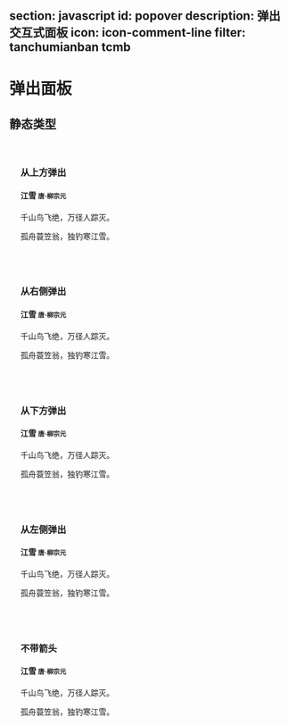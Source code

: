 ﻿section: javascript
id: popover
description: 弹出交互式面板
icon: icon-comment-line
filter: tanchumianban tcmb
---

# 弹出面板

<style>
.example-popover-static .popover
{
  position: relative;
  display: block;
  float: left;
  width: 260px;
  margin: 20px;
  z-index: 0;
}
</style>

## 静态类型

<div class="example example-popover-static clearfix">
  <div class="popover top">
    <div class="arrow"></div>
    <h3 class="popover-title">从上方弹出</h3>
    <div class="popover-content">
      <h4>江雪 <small>唐·柳宗元</small></h4>
      <p>千山鸟飞绝，万径人踪灭。</p>
      <p>孤舟蓑笠翁，独钓寒江雪。</p>
    </div>
  </div>
  <div class="popover right">
    <div class="arrow"></div>
    <h3 class="popover-title">从右侧弹出</h3>
    <div class="popover-content">
      <h4>江雪 <small>唐·柳宗元</small></h4>
      <p>千山鸟飞绝，万径人踪灭。</p>
      <p>孤舟蓑笠翁，独钓寒江雪。</p>
    </div>
  </div>
  <div class="popover bottom">
    <div class="arrow"></div>
    <h3 class="popover-title">从下方弹出</h3>
    <div class="popover-content">
      <h4>江雪 <small>唐·柳宗元</small></h4>
      <p>千山鸟飞绝，万径人踪灭。</p>
      <p>孤舟蓑笠翁，独钓寒江雪。</p>
    </div>
  </div>
  <div class="popover left">
    <div class="arrow"></div>
    <h3 class="popover-title">从左侧弹出</h3>
    <div class="popover-content">
      <h4>江雪 <small>唐·柳宗元</small></h4>
      <p>千山鸟飞绝，万径人踪灭。</p>
      <p>孤舟蓑笠翁，独钓寒江雪。</p>
    </div>
  </div>
  <div class="popover left">
    <h3 class="popover-title">不带箭头</h3>
    <div class="popover-content">
      <h4>江雪 <small>唐·柳宗元</small></h4>
      <p>千山鸟飞绝，万径人踪灭。</p>
      <p>孤舟蓑笠翁，独钓寒江雪。</p>
    </div>
  </div>
</div>

<template class="pre-scrollable linenums"/>

```html
<div class="popover top">
  <div class="arrow"></div>
  <h3 class="popover-title">从上方弹出</h3>
  <div class="popover-content">
    <h4>江雪 <small>唐·柳宗元</small></h4>
    <p>千山鸟飞绝，万径人踪灭。</p>
    <p>孤舟蓑笠翁，独钓寒江雪。</p>
  </div>
</div>
<div class="popover right">
  <div class="arrow"></div>
  <h3 class="popover-title">从右侧弹出</h3>
  <div class="popover-content">
    <h4>江雪 <small>唐·柳宗元</small></h4>
    <p>千山鸟飞绝，万径人踪灭。</p>
    <p>孤舟蓑笠翁，独钓寒江雪。</p>
  </div>
</div>
<div class="popover bottom">
  <div class="arrow"></div>
  <h3 class="popover-title">从下方弹出</h3>
  <div class="popover-content">
    <h4>江雪 <small>唐·柳宗元</small></h4>
    <p>千山鸟飞绝，万径人踪灭。</p>
    <p>孤舟蓑笠翁，独钓寒江雪。</p>
  </div>
</div>
<div class="popover left">
  <div class="arrow"></div>
  <h3 class="popover-title">从左侧弹出</h3>
  <div class="popover-content">
    <h4>江雪 <small>唐·柳宗元</small></h4>
    <p>千山鸟飞绝，万径人踪灭。</p>
    <p>孤舟蓑笠翁，独钓寒江雪。</p>
  </div>
</div>
<div class="popover left">
  <h3 class="popover-title">不带箭头</h3>
  <div class="popover-content">
    <h4>江雪 <small>唐·柳宗元</small></h4>
    <p>千山鸟飞绝，万径人踪灭。</p>
    <p>孤舟蓑笠翁，独钓寒江雪。</p>
  </div>
</div>
```

## 动态演示

<div class="example">
  <button class="btn btn-danger" data-toggle="popover" title="江雪" data-content="千山鸟飞绝，万径人踪灭。">显示/隐藏弹出面板</button>
</div>

```html
<button class="btn btn-danger" data-toggle="popover" title="江雪" data-content="千山鸟飞绝，万径人踪灭。">显示/隐藏弹出面板</button>
```

```js
// 你需要手动进行初始化
$('[data-toggle="popover"]').popover();
```

## 弹出方向

使用 `placement` 选项来指定相对于元素显示的位置。

<div class="example text-center">
  <button type="button" class="btn" data-toggle="popover" data-placement="left" data-content="千山鸟飞绝，万径人踪灭。" title="江雪">从左侧弹出</button>
  <button type="button" class="btn" data-toggle="popover" data-placement="top" data-content="千山鸟飞绝，万径人踪灭。" title="江雪">从上方弹出</button>
  <button type="button" class="btn" data-toggle="popover" data-placement="bottom" data-content="千山鸟飞绝，万径人踪灭。" title="江雪">从下方弹出</button>
  <button type="button" class="btn" data-toggle="popover" data-placement="right" data-content="千山鸟飞绝，万径人踪灭。" title="江雪">从右侧弹出</button>
</div>

```html
<button type="button" class="btn" data-toggle="popover" data-placement="left" data-content="千山鸟飞绝，万径人踪灭。" title="江雪">从左侧弹出</button>
```

```html
<button type="button" class="btn" data-toggle="popover" data-placement="top" data-content="千山鸟飞绝，万径人踪灭。" title="江雪">从上方弹出</button>
```

```html
<button type="button" class="btn" data-toggle="popover" data-placement="bottom" data-content="千山鸟飞绝，万径人踪灭。" title="江雪">从下方弹出</button>
```

```html
<button type="button" class="btn" data-toggle="popover" data-placement="right" data-content="千山鸟飞绝，万径人踪灭。" title="江雪">从右侧弹出</button>
```

```js
// 或者在初始化时指定弹出方向
$('[data-toggle="popover"]').popover({
    placement: 'bottom'
});
```

## 外观

使用 `tipClass` 指定外观类名来更改颜色主题。

<div class="example text-center">
  <button type="button" class="btn btn-primary" data-toggle="popover" data-tip-class="popover-primary" data-content="千山鸟飞绝，万径人踪灭。" title="江雪" data-placement="left">.popover-primary</button>
  <button type="button" class="btn btn-success" data-toggle="popover" data-tip-class="popover-success" data-content="千山鸟飞绝，万径人踪灭。" title="江雪" data-placement="top">.popover-success</button>
  <button type="button" class="btn btn-info" data-toggle="popover" data-tip-class="popover-info" data-content="千山鸟飞绝，万径人踪灭。" title="江雪" data-placement="bottom">.popover-info</button>
  <button type="button" class="btn btn-warning" data-toggle="popover" data-tip-class="popover-warning" data-content="千山鸟飞绝，万径人踪灭。" title="江雪" data-placement="top">.popover-warning</button>
  <button type="button" class="btn btn-danger" data-toggle="popover" data-tip-class="popover-danger" data-content="千山鸟飞绝，万径人踪灭。" title="江雪" data-placement="right">.popover-danger</button>
</div>

```html
<button type="button" class="btn btn-primary" data-toggle="popover" data-tip-class="popover-primary" data-content="千山鸟飞绝，万径人踪灭。" title="江雪" data-placement="left">.popover-primary</button>
```

```html
<button type="button" class="btn btn-success" data-toggle="popover" data-tip-class="popover-success" data-content="千山鸟飞绝，万径人踪灭。" title="江雪" data-placement="top">.popover-success</button>
```

```html
<button type="button" class="btn btn-info" data-toggle="popover" data-tip-class="popover-info" data-content="千山鸟飞绝，万径人踪灭。" title="江雪" data-placement="bottom">.popover-info</button>
```

```html
<button type="button" class="btn btn-warning" data-toggle="popover" data-tip-class="popover-warning" data-content="千山鸟飞绝，万径人踪灭。" title="江雪" data-placement="top">.popover-warning</button>
```

```html
<button type="button" class="btn btn-danger" data-toggle="popover" data-tip-class="popover-danger" data-content="千山鸟飞绝，万径人踪灭。" title="江雪" data-placement="right">.popover-danger</button>
```
```js
// 或者在初始化时指定外观选项
$('[data-toggle="popover"]').popover({
    tipClass: 'danger'
});
```

## 用法

### 初始化

出于性能方面的考虑，工具提示和弹框组件的data属性api是选择性加入的，也就是说 **你必须自己初始化他们**。

 - `$().popover()`
 - `$().popover(options)`

参数 `options` 用于设置初始化选项，是可以选的。初始化选项也可以通过元素上的 `[data-*]` 属性来设置。

### 选项

可用的初始化选项如下：

<table class="table table-bordered table-striped">
  <thead>
    <tr>
      <th style="width: 100px;">名称</th>
      <th style="width: 100px;">类型</th>
      <th style="width: 50px;">默认值</th>
      <th>描述</th>
    </tr>
  </thead>
  <tbody>
    <tr>
      <td>`animation`</td>
      <td>`true`、`false`</td>
      <td>`true`</td>
      <td>是否应用淡入淡出动画。</td>
    </tr>
    <tr>
      <td>`container`</td>
      <td>字符串或 `false`</td>
      <td>`false`</td>
      <td>可以设置为一个 CSS 选择器字符串用于指定动态创建的弹出面板元素被添加到的父级容器元素，例如 `container: 'body'`。默认为 `false`，此时动态创建的弹出面板元素被添加到触发元素所在的父级元素。</td>
    </tr>
    <tr>
      <td>`content`</td>
      <td>字符串或函数</td>
      <td>`''`</td>
      <td>用设定弹出面板显示的内容，如果指定为函数，则应该在函数内返回用于内容的字符串。</td>
    </tr>
    <tr>
      <td>`delay`</td>
      <td>数字或对象</td>
      <td>`0`</td>
      <td>如果指定为数字，则在指定数值的毫秒数后再显示。如果指定为对象，则可以分别为显示或隐藏之前延迟的数值，例如：`delay: { show: 500, hide: 100 }`。</td>
    </tr>
    <tr>
      <td>`html`</td>
      <td>`true`、`false`</td>
      <td>`false`</td>
      <td>是否允许弹出面板内容包含 HTML 格式源码。如果设置为 false，则仅仅使用 jQuery 的 text() 方法来设置弹出面板内容。</td>
    </tr>
    <tr>
      <td>`placement`</td>
      <td>字符串或函数</td>
      <td>`'right'`</td>
      <td>设置弹出面板显示的位置，可选值有：`'top'`, `'bottom'`, `'left'`, `'right'`, `'auto'`。如果设置为 `'auto'`，则会自动决定位置。也可以指定为一个函数，来动态返回应该显示的位置。</td>
    </tr>
    <tr>
      <td>`selector`</td>
      <td>字符串或 `false`</td>
      <td>`false`</td>
      <td>如果指定了该选项，则会在代理元素来触发显示弹出面板，这样可以对于一些动态内容使用弹出面板。</td>
    </tr>
    <tr>
      <td>`template`</td>
      <td>字符串</td>
      <td>`'<div class="popover"><div class="arrow"></div><h3 class="popover-title"></h3><div class="popover-content"></div></div>'`</td>
      <td>HTML 模板字符串用来创建弹出面板显示内容元素。要求顶级元素必须有 `.popover` 类，弹出面板的内容会设置为 `.popover-content` 的内容，标题会设置为 `.popover-title` 的内容，`.arrow` 将作为箭头元素。</td>
    </tr>
    <tr>
      <td>`title`</td>
      <td>字符串或函数</td>
      <td>`''`</td>
      <td>用设定弹出面板显示的标题，如果指定为函数，则应该在函数内返回用于标题的字符串。</td>
    </tr>
    <tr>
      <td>`trigger`</td>
      <td>`string`</td>
      <td>`'click'`</td>
      <td>指定哪些事件会触发显示弹出面板，多个事件用空格隔开，可选值包括：`'click'`、`'hover'`、`'focus'`、`'manual'`。如果设定为 `'manual'` 则需要用户通过 JavaScript 手动显示或隐藏弹出面板。</td>
    </tr>
    <tr>
      <td>`tipClass`</td>
      <td>字符串</td>
      <td>`''`</td>
      <td>为动态生成的 `.popover` 元素添加额外的 CSS 类。</td>
    </tr>
    <tr>
      <td>`tipId`</td>
      <td>字符串</td>
      <td>`''`</td>
      <td>为动态生成的 `.popover` 元素设置 ID 属性。</td>
    </tr>
  </tbody>
</table>

### 方法

#### <span class="code">$().popover('show')</span>

显示弹出框。

```js
$('#myPopover').popover('show');
```

#### <span class="code">$().popover('hide')</span>

隐藏弹出框。

```js
$('#myPopover').popover('hide');
```

#### <span class="code">$().popover('toggle')</span>

展示或隐藏弹出框。

```js
$('#myPopover').popover('toggle');
```

#### <span class="code">$().popover('destroy')</span>

隐藏并销毁弹出框。

```js
$('#myPopover').popover('destroy');
```

### 事件

当弹出面板显示或隐藏时会在触发元素上触发如下事件：

<table class="table table-bordered">
  <thead>
    <tr>
      <th style="width: 150px;">事件类型</th>
      <th>描述</th>
    </tr>
  </thead>
  <tbody>
    <tr>
      <td>`show.zui.popover`</td>
      <td>当 `show`方法被调用之后，此事件将被立即触发。</td>
    </tr>
    <tr>
      <td>`shown.zui.popover`</td>
      <td>当弹出框展示到用户面前之后（同时CSS过渡效果执行完之后）此事件被触发。</td>
    </tr>
    <tr>
      <td>`hide.zui.popover`</td>
      <td>当 `hide`方法被调用之后，此事件被触发。</td>
    </tr>
    <tr>
      <td>`hidden.zui.popover`</td>
      <td>当弹出框被隐藏之后（同时 CSS 过渡效果执行完之后），此事件被触发。</td>
    </tr>
  </tbody>
</table>

### 使用要点

*   弹出框依赖 [工具提示插件](#javascript/tooltips) ，因此需要先加载工具提示插件。
*   弹出框在按钮组和输入框组中使用时，需要额外的设置：当提示框与 `.btn-group` 或 `.input-group` 联合使用时，你需要指定 `container: 'body'`选项（见下面的文档）以避免不需要的副作用（例如，当弹出框显示之后，与其合作的页面元素可能变得更宽或是去圆角）。
*   在禁止使用的页面元素上使用弹出框时需要额外增加一个元素将其包裹起来：为了给 `disabled` 或 `.disabled` 元素添加弹出框时，将需要增加弹出框的页面元素包裹在一个 `<div>` 中，然后对这个 `<div>` 元素应用弹出框。
